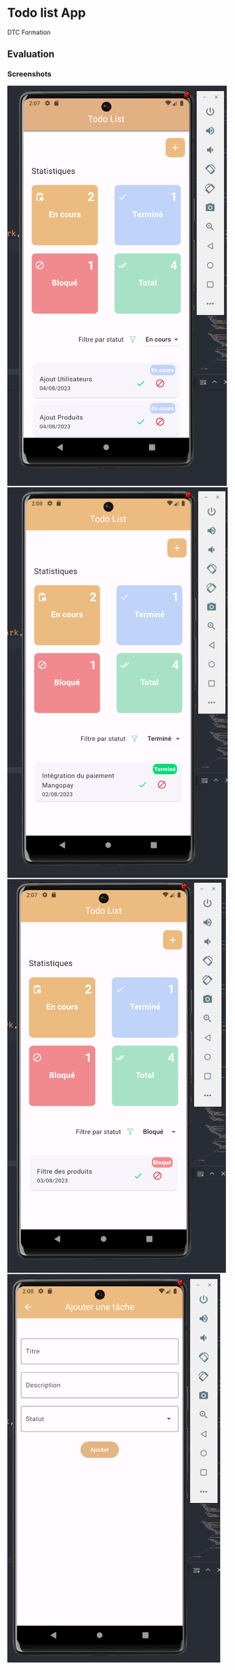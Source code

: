 # Todo list App

DTC Formation

## Evaluation

### Screenshots

<img src="/screenshots/1.png">
<img src="/screenshots/2.png">
<img src="/screenshots/3.png">
<img src="/screenshots/4.png">

